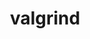 ---
title: "valgrind"
layout: cache
categories: [package, develop]
meta: {"compilers": ["gcc@11.4.0", "gcc@13.2.0"], "num_specs": 68, "num_specs_by_stack": {"e4s": 18, "ml-linux-aarch64-cpu": 12, "ml-linux-aarch64-cuda": 13, "ml-linux-x86_64-cpu": 12, "ml-linux-x86_64-cuda": 13, "root": 68}, "oss": ["ubuntu22.04", "ubuntu24.04"], "platforms": ["linux"], "stacks": ["e4s", "ml-linux-aarch64-cpu", "ml-linux-aarch64-cuda", "ml-linux-x86_64-cpu", "ml-linux-x86_64-cuda", "root"], "targets": ["aarch64", "x86_64_v3"], "versions": ["3.23.0", "3.24.0"]}
spec_details: [{"compiler": "gcc@13.2.0", "hash": "2uc6fgbu3v6ywyk4vtjrcpt2wnad6nv2", "os": "ubuntu24.04", "platform": "linux", "size": "-", "stacks": ["ml-linux-aarch64-cpu", "root"], "target": "aarch64", "variants": ["+boost", "build_system=autotools", "libs:=shared,static", "+mpi", "+only64bit", "~ubsan"], "versions": ["3.24.0"]}, {"compiler": "gcc@11.4.0", "hash": "3ybqmjzwqxchqhcc2nzrd7nwn3fix3fi", "os": "ubuntu22.04", "platform": "linux", "size": "-", "stacks": ["e4s", "root"], "target": "x86_64_v3", "variants": ["+boost", "build_system=autotools", "libs:=shared,static", "+mpi", "+only64bit", "~ubsan"], "versions": ["3.24.0"]}, {"compiler": "gcc@13.2.0", "hash": "5jz6wlgz2333pllxoxigdowqojsyt3gk", "os": "ubuntu24.04", "platform": "linux", "size": "-", "stacks": ["ml-linux-x86_64-cuda", "root"], "target": "x86_64_v3", "variants": ["+boost", "build_system=autotools", "libs:=shared,static", "+mpi", "+only64bit", "~ubsan"], "versions": ["3.23.0"]}, {"compiler": "gcc@13.2.0", "hash": "5vim2qchvlell3ib4v4n7naorhjeunvl", "os": "ubuntu24.04", "platform": "linux", "size": "-", "stacks": ["ml-linux-x86_64-cpu", "root"], "target": "x86_64_v3", "variants": ["+boost", "build_system=autotools", "libs:=shared,static", "+mpi", "+only64bit", "~ubsan"], "versions": ["3.23.0"]}, {"compiler": "gcc@13.2.0", "hash": "5y56mi5o57uputlb6oovbotmxhpcdu3p", "os": "ubuntu24.04", "platform": "linux", "size": "-", "stacks": ["ml-linux-x86_64-cpu", "root"], "target": "x86_64_v3", "variants": ["+boost", "build_system=autotools", "libs:=shared,static", "+mpi", "+only64bit", "~ubsan"], "versions": ["3.24.0"]}, {"compiler": "gcc@13.2.0", "hash": "5zj2lw2fejuejz4h4yqkqgnenctyrh3b", "os": "ubuntu24.04", "platform": "linux", "size": "-", "stacks": ["ml-linux-aarch64-cuda", "root"], "target": "aarch64", "variants": ["+boost", "build_system=autotools", "libs:=shared,static", "+mpi", "+only64bit", "~ubsan"], "versions": ["3.24.0"]}, {"compiler": "gcc@13.2.0", "hash": "63yaobgg2q6aq5cwvbgvakfvporc7o35", "os": "ubuntu24.04", "platform": "linux", "size": "-", "stacks": ["ml-linux-x86_64-cuda", "root"], "target": "x86_64_v3", "variants": ["+boost", "build_system=autotools", "libs:=shared,static", "+mpi", "+only64bit", "~ubsan"], "versions": ["3.24.0"]}, {"compiler": "gcc@11.4.0", "hash": "6jbqgkmmoqamqmxcwisjwkn6bbhkcbmq", "os": "ubuntu22.04", "platform": "linux", "size": "-", "stacks": ["e4s", "root"], "target": "x86_64_v3", "variants": ["+boost", "build_system=autotools", "libs:=shared,static", "+mpi", "+only64bit", "~ubsan"], "versions": ["3.24.0"]}, {"compiler": "gcc@13.2.0", "hash": "ab3csadlellifillfnvva47tu6jfg2x6", "os": "ubuntu24.04", "platform": "linux", "size": "-", "stacks": ["ml-linux-aarch64-cuda", "root"], "target": "aarch64", "variants": ["+boost", "build_system=autotools", "libs:=shared,static", "+mpi", "+only64bit", "~ubsan"], "versions": ["3.24.0"]}, {"compiler": "gcc@11.4.0", "hash": "aow7ac2biez5bidysqcjsgdqsfrhowmg", "os": "ubuntu22.04", "platform": "linux", "size": "-", "stacks": ["e4s", "root"], "target": "x86_64_v3", "variants": ["+boost", "build_system=autotools", "libs:=shared,static", "+mpi", "+only64bit", "~ubsan"], "versions": ["3.24.0"]}, {"compiler": "gcc@13.2.0", "hash": "b6ej6f67pq5un7l5fcexexr3fmdnhrgo", "os": "ubuntu24.04", "platform": "linux", "size": "-", "stacks": ["ml-linux-aarch64-cpu", "root"], "target": "aarch64", "variants": ["+boost", "build_system=autotools", "libs:=shared,static", "+mpi", "+only64bit", "~ubsan"], "versions": ["3.24.0"]}, {"compiler": "gcc@13.2.0", "hash": "c2rvom2shoky2shj77vdk422rfopgluw", "os": "ubuntu24.04", "platform": "linux", "size": "-", "stacks": ["ml-linux-aarch64-cuda", "root"], "target": "aarch64", "variants": ["+boost", "build_system=autotools", "libs:=shared,static", "+mpi", "+only64bit", "~ubsan"], "versions": ["3.24.0"]}, {"compiler": "gcc@13.2.0", "hash": "cfjnmpljyeukslmeqbanwswtaup2x5zf", "os": "ubuntu24.04", "platform": "linux", "size": "-", "stacks": ["ml-linux-aarch64-cuda", "root"], "target": "aarch64", "variants": ["+boost", "build_system=autotools", "libs:=shared,static", "+mpi", "+only64bit", "~ubsan"], "versions": ["3.23.0"]}, {"compiler": "gcc@13.2.0", "hash": "cxzg3ad3rjnne4jnh3rq6oveharn7kzb", "os": "ubuntu24.04", "platform": "linux", "size": "-", "stacks": ["ml-linux-aarch64-cpu", "root"], "target": "aarch64", "variants": ["+boost", "build_system=autotools", "libs:=shared,static", "+mpi", "+only64bit", "~ubsan"], "versions": ["3.24.0"]}, {"compiler": "gcc@13.2.0", "hash": "d3pt675tlqq5ymbur2dik6gf5nkuc7mz", "os": "ubuntu24.04", "platform": "linux", "size": "-", "stacks": ["ml-linux-aarch64-cuda", "root"], "target": "aarch64", "variants": ["+boost", "build_system=autotools", "libs:=shared,static", "+mpi", "+only64bit", "~ubsan"], "versions": ["3.24.0"]}, {"compiler": "gcc@13.2.0", "hash": "d73bhsu77vsyl7l5534w4b2wsakvjryc", "os": "ubuntu24.04", "platform": "linux", "size": "-", "stacks": ["ml-linux-aarch64-cuda", "root"], "target": "aarch64", "variants": ["+boost", "build_system=autotools", "libs:=shared,static", "+mpi", "+only64bit", "~ubsan"], "versions": ["3.24.0"]}, {"compiler": "gcc@13.2.0", "hash": "de5chyqhzda3vl2wabfxwjx62jwtoc7h", "os": "ubuntu24.04", "platform": "linux", "size": "-", "stacks": ["ml-linux-aarch64-cpu", "root"], "target": "aarch64", "variants": ["+boost", "build_system=autotools", "libs:=shared,static", "+mpi", "+only64bit", "~ubsan"], "versions": ["3.24.0"]}, {"compiler": "gcc@13.2.0", "hash": "drzjpa75ksuq4rujckb4mv2qgaoxd7sv", "os": "ubuntu24.04", "platform": "linux", "size": "-", "stacks": ["ml-linux-x86_64-cpu", "root"], "target": "x86_64_v3", "variants": ["+boost", "build_system=autotools", "libs:=shared,static", "+mpi", "+only64bit", "~ubsan"], "versions": ["3.23.0"]}, {"compiler": "gcc@11.4.0", "hash": "eko5s6xb6lrnzvdefb3kwodwwi6yzg3y", "os": "ubuntu22.04", "platform": "linux", "size": "-", "stacks": ["e4s", "root"], "target": "x86_64_v3", "variants": ["+boost", "build_system=autotools", "libs:=shared,static", "+mpi", "+only64bit", "~ubsan"], "versions": ["3.24.0"]}, {"compiler": "gcc@13.2.0", "hash": "f2sco3qipdxdlejsnidpglwxbgclunzt", "os": "ubuntu24.04", "platform": "linux", "size": "-", "stacks": ["ml-linux-aarch64-cuda", "root"], "target": "aarch64", "variants": ["+boost", "build_system=autotools", "libs:=shared,static", "+mpi", "+only64bit", "~ubsan"], "versions": ["3.24.0"]}, {"compiler": "gcc@13.2.0", "hash": "futy4k7m5fratkka6xywpyomkqffab4u", "os": "ubuntu24.04", "platform": "linux", "size": "-", "stacks": ["ml-linux-x86_64-cuda", "root"], "target": "x86_64_v3", "variants": ["+boost", "build_system=autotools", "libs:=shared,static", "+mpi", "+only64bit", "~ubsan"], "versions": ["3.24.0"]}, {"compiler": "gcc@13.2.0", "hash": "fxe2expgev7dusaunkihiwad7lhjmy3u", "os": "ubuntu24.04", "platform": "linux", "size": "-", "stacks": ["ml-linux-x86_64-cuda", "root"], "target": "x86_64_v3", "variants": ["+boost", "build_system=autotools", "libs:=shared,static", "+mpi", "+only64bit", "~ubsan"], "versions": ["3.24.0"]}, {"compiler": "gcc@11.4.0", "hash": "g6dkxhsvwebwms2up26tf4l43nyk6gq6", "os": "ubuntu22.04", "platform": "linux", "size": "-", "stacks": ["e4s", "root"], "target": "x86_64_v3", "variants": ["+boost", "build_system=autotools", "libs:=shared,static", "+mpi", "+only64bit", "~ubsan"], "versions": ["3.24.0"]}, {"compiler": "gcc@13.2.0", "hash": "haufcyb7jcjn6rhexs2j2jjbin6bxr34", "os": "ubuntu24.04", "platform": "linux", "size": "-", "stacks": ["ml-linux-x86_64-cuda", "root"], "target": "x86_64_v3", "variants": ["+boost", "build_system=autotools", "libs:=shared,static", "+mpi", "+only64bit", "~ubsan"], "versions": ["3.23.0"]}, {"compiler": "gcc@11.4.0", "hash": "htqnricglsvohq3wmeanuigi76dgdjdw", "os": "ubuntu22.04", "platform": "linux", "size": "-", "stacks": ["e4s", "root"], "target": "x86_64_v3", "variants": ["+boost", "build_system=autotools", "libs:=shared,static", "+mpi", "+only64bit", "~ubsan"], "versions": ["3.24.0"]}, {"compiler": "gcc@13.2.0", "hash": "hvuiz6ea6xvzd3qyrkntpuw4vwov4nph", "os": "ubuntu24.04", "platform": "linux", "size": "-", "stacks": ["ml-linux-x86_64-cuda", "root"], "target": "x86_64_v3", "variants": ["+boost", "build_system=autotools", "libs:=shared,static", "+mpi", "+only64bit", "~ubsan"], "versions": ["3.24.0"]}, {"compiler": "gcc@13.2.0", "hash": "ibwzvdgo223kbxo4cjqb2n235pib3hy4", "os": "ubuntu24.04", "platform": "linux", "size": "-", "stacks": ["ml-linux-x86_64-cuda", "root"], "target": "x86_64_v3", "variants": ["+boost", "build_system=autotools", "libs:=shared,static", "+mpi", "+only64bit", "~ubsan"], "versions": ["3.24.0"]}, {"compiler": "gcc@11.4.0", "hash": "ikokly273ivdyivbszxhiynfj476qg2u", "os": "ubuntu22.04", "platform": "linux", "size": "-", "stacks": ["e4s", "root"], "target": "x86_64_v3", "variants": ["+boost", "build_system=autotools", "libs:=shared,static", "+mpi", "+only64bit", "~ubsan"], "versions": ["3.24.0"]}, {"compiler": "gcc@11.4.0", "hash": "jmfejgnsh3o7ymxkwnvy4me7ntfu5jot", "os": "ubuntu22.04", "platform": "linux", "size": "-", "stacks": ["e4s", "root"], "target": "x86_64_v3", "variants": ["+boost", "build_system=autotools", "libs:=shared,static", "+mpi", "+only64bit", "~ubsan"], "versions": ["3.24.0"]}, {"compiler": "gcc@13.2.0", "hash": "k2e7hu7an4d35y4rswhrqu7zgsz67pwm", "os": "ubuntu24.04", "platform": "linux", "size": "-", "stacks": ["ml-linux-x86_64-cuda", "root"], "target": "x86_64_v3", "variants": ["+boost", "build_system=autotools", "libs:=shared,static", "+mpi", "+only64bit", "~ubsan"], "versions": ["3.24.0"]}, {"compiler": "gcc@13.2.0", "hash": "kbwna2h2tgqfw564hv3yf44tv2v5ejqs", "os": "ubuntu24.04", "platform": "linux", "size": "-", "stacks": ["ml-linux-aarch64-cpu", "root"], "target": "aarch64", "variants": ["+boost", "build_system=autotools", "libs:=shared,static", "+mpi", "+only64bit", "~ubsan"], "versions": ["3.23.0"]}, {"compiler": "gcc@13.2.0", "hash": "lhavqh35lp4fhcmy2dbqmih5uaahrkom", "os": "ubuntu24.04", "platform": "linux", "size": "-", "stacks": ["ml-linux-x86_64-cpu", "root"], "target": "x86_64_v3", "variants": ["+boost", "build_system=autotools", "libs:=shared,static", "+mpi", "+only64bit", "~ubsan"], "versions": ["3.24.0"]}, {"compiler": "gcc@11.4.0", "hash": "m7sptuwoz5xyhtjb2rnxzlaxype7bdnk", "os": "ubuntu22.04", "platform": "linux", "size": "-", "stacks": ["e4s", "root"], "target": "x86_64_v3", "variants": ["+boost", "build_system=autotools", "libs:=shared,static", "+mpi", "+only64bit", "~ubsan"], "versions": ["3.24.0"]}, {"compiler": "gcc@13.2.0", "hash": "maszssgjcjub4fpvwop4mosri7vr3vwm", "os": "ubuntu24.04", "platform": "linux", "size": "-", "stacks": ["ml-linux-x86_64-cpu", "root"], "target": "x86_64_v3", "variants": ["+boost", "build_system=autotools", "libs:=shared,static", "+mpi", "+only64bit", "~ubsan"], "versions": ["3.24.0"]}, {"compiler": "gcc@13.2.0", "hash": "mgkzyqphdbtt74ppazk36nmjvl45fxbs", "os": "ubuntu24.04", "platform": "linux", "size": "-", "stacks": ["ml-linux-aarch64-cuda", "root"], "target": "aarch64", "variants": ["+boost", "build_system=autotools", "libs:=shared,static", "+mpi", "+only64bit", "~ubsan"], "versions": ["3.24.0"]}, {"compiler": "gcc@11.4.0", "hash": "mibsitt7jgcmlmb7gvwixywcwqkrb7fa", "os": "ubuntu22.04", "platform": "linux", "size": "-", "stacks": ["e4s", "root"], "target": "x86_64_v3", "variants": ["+boost", "build_system=autotools", "libs:=shared,static", "+mpi", "+only64bit", "~ubsan"], "versions": ["3.24.0"]}, {"compiler": "gcc@13.2.0", "hash": "mtoiyeo2kwv5p7nld6qgml77kulkmfpl", "os": "ubuntu24.04", "platform": "linux", "size": "-", "stacks": ["ml-linux-aarch64-cuda", "root"], "target": "aarch64", "variants": ["+boost", "build_system=autotools", "libs:=shared,static", "+mpi", "+only64bit", "~ubsan"], "versions": ["3.23.0"]}, {"compiler": "gcc@13.2.0", "hash": "ncbufvajkwvlwnvst2hdbvhgjkpe3jmh", "os": "ubuntu24.04", "platform": "linux", "size": "-", "stacks": ["ml-linux-aarch64-cpu", "root"], "target": "aarch64", "variants": ["+boost", "build_system=autotools", "libs:=shared,static", "+mpi", "+only64bit", "~ubsan"], "versions": ["3.24.0"]}, {"compiler": "gcc@13.2.0", "hash": "nxmalx2fz2nqxdbpoznqudbj47cz7nlb", "os": "ubuntu24.04", "platform": "linux", "size": "-", "stacks": ["ml-linux-x86_64-cpu", "root"], "target": "x86_64_v3", "variants": ["+boost", "build_system=autotools", "libs:=shared,static", "+mpi", "+only64bit", "~ubsan"], "versions": ["3.24.0"]}, {"compiler": "gcc@13.2.0", "hash": "p7yo5u3lrvaalcazyhlfgd4i7ytxapqq", "os": "ubuntu24.04", "platform": "linux", "size": "-", "stacks": ["ml-linux-aarch64-cpu", "root"], "target": "aarch64", "variants": ["+boost", "build_system=autotools", "libs:=shared,static", "+mpi", "+only64bit", "~ubsan"], "versions": ["3.23.0"]}, {"compiler": "gcc@13.2.0", "hash": "pg3lwuc3bf3nzkhepixri4asqqa3as5w", "os": "ubuntu24.04", "platform": "linux", "size": "-", "stacks": ["ml-linux-aarch64-cuda", "root"], "target": "aarch64", "variants": ["+boost", "build_system=autotools", "libs:=shared,static", "+mpi", "+only64bit", "~ubsan"], "versions": ["3.24.0"]}, {"compiler": "gcc@13.2.0", "hash": "q63mdjnfkizrykdramsq6nzz53edyand", "os": "ubuntu24.04", "platform": "linux", "size": "-", "stacks": ["ml-linux-x86_64-cpu", "root"], "target": "x86_64_v3", "variants": ["+boost", "build_system=autotools", "libs:=shared,static", "+mpi", "+only64bit", "~ubsan"], "versions": ["3.24.0"]}, {"compiler": "gcc@11.4.0", "hash": "qahiv3mrfeeacjrqq5uy6comj3tcs3xj", "os": "ubuntu22.04", "platform": "linux", "size": "-", "stacks": ["e4s", "root"], "target": "x86_64_v3", "variants": ["+boost", "build_system=autotools", "libs:=shared,static", "+mpi", "+only64bit", "~ubsan"], "versions": ["3.23.0"]}, {"compiler": "gcc@13.2.0", "hash": "qisrccys76fknpfjhprakec77dn2duos", "os": "ubuntu24.04", "platform": "linux", "size": "-", "stacks": ["ml-linux-aarch64-cpu", "root"], "target": "aarch64", "variants": ["+boost", "build_system=autotools", "libs:=shared,static", "+mpi", "+only64bit", "~ubsan"], "versions": ["3.24.0"]}, {"compiler": "gcc@11.4.0", "hash": "qw3lk5f6ei5sg6kb3ebgkdtpyt6a64ab", "os": "ubuntu22.04", "platform": "linux", "size": "-", "stacks": ["e4s", "root"], "target": "x86_64_v3", "variants": ["+boost", "build_system=autotools", "libs:=shared,static", "+mpi", "+only64bit", "~ubsan"], "versions": ["3.24.0"]}, {"compiler": "gcc@13.2.0", "hash": "r2d6oos2wulwu5d2xphh4widf2ygwax7", "os": "ubuntu24.04", "platform": "linux", "size": "-", "stacks": ["ml-linux-aarch64-cuda", "root"], "target": "aarch64", "variants": ["+boost", "build_system=autotools", "libs:=shared,static", "+mpi", "+only64bit", "~ubsan"], "versions": ["3.24.0"]}, {"compiler": "gcc@11.4.0", "hash": "rbedxbktbwys5xaciecp3bwjalhd23sw", "os": "ubuntu22.04", "platform": "linux", "size": "-", "stacks": ["e4s", "root"], "target": "x86_64_v3", "variants": ["+boost", "build_system=autotools", "libs:=shared,static", "+mpi", "+only64bit", "~ubsan"], "versions": ["3.24.0"]}, {"compiler": "gcc@13.2.0", "hash": "rdkytjqr4gu4agd72j76oolgzr2r6rm7", "os": "ubuntu24.04", "platform": "linux", "size": "-", "stacks": ["ml-linux-x86_64-cuda", "root"], "target": "x86_64_v3", "variants": ["+boost", "build_system=autotools", "libs:=shared,static", "+mpi", "+only64bit", "~ubsan"], "versions": ["3.24.0"]}, {"compiler": "gcc@13.2.0", "hash": "rdsnoysy732wnwrhjhnxm2lxaak3dxqs", "os": "ubuntu24.04", "platform": "linux", "size": "-", "stacks": ["ml-linux-x86_64-cpu", "root"], "target": "x86_64_v3", "variants": ["+boost", "build_system=autotools", "libs:=shared,static", "+mpi", "+only64bit", "~ubsan"], "versions": ["3.24.0"]}, {"compiler": "gcc@13.2.0", "hash": "ruvp3rbb5fqdfh7xlghnkoxgzasdcrda", "os": "ubuntu24.04", "platform": "linux", "size": "-", "stacks": ["ml-linux-x86_64-cuda", "root"], "target": "x86_64_v3", "variants": ["+boost", "build_system=autotools", "libs:=shared,static", "+mpi", "+only64bit", "~ubsan"], "versions": ["3.24.0"]}, {"compiler": "gcc@13.2.0", "hash": "rwtid2hpksdjs77gzyu3swgtkcewn2ao", "os": "ubuntu24.04", "platform": "linux", "size": "-", "stacks": ["ml-linux-x86_64-cuda", "root"], "target": "x86_64_v3", "variants": ["+boost", "build_system=autotools", "libs:=shared,static", "+mpi", "+only64bit", "~ubsan"], "versions": ["3.24.0"]}, {"compiler": "gcc@11.4.0", "hash": "s7vmxq5jqupjx7mnv7xssbaddqbizsgo", "os": "ubuntu22.04", "platform": "linux", "size": "-", "stacks": ["e4s", "root"], "target": "x86_64_v3", "variants": ["+boost", "build_system=autotools", "libs:=shared,static", "+mpi", "+only64bit", "~ubsan"], "versions": ["3.23.0"]}, {"compiler": "gcc@13.2.0", "hash": "sk3kxsmyxuqq6so66y7ufibq3f2ljidd", "os": "ubuntu24.04", "platform": "linux", "size": "-", "stacks": ["ml-linux-x86_64-cuda", "root"], "target": "x86_64_v3", "variants": ["+boost", "build_system=autotools", "libs:=shared,static", "+mpi", "+only64bit", "~ubsan"], "versions": ["3.24.0"]}, {"compiler": "gcc@13.2.0", "hash": "sv2dw4bqhirk75ype5hbejegjmvwr6ae", "os": "ubuntu24.04", "platform": "linux", "size": "-", "stacks": ["ml-linux-aarch64-cuda", "root"], "target": "aarch64", "variants": ["+boost", "build_system=autotools", "libs:=shared,static", "+mpi", "+only64bit", "~ubsan"], "versions": ["3.23.0"]}, {"compiler": "gcc@11.4.0", "hash": "tm3y5hhfpxai3swttgabfedvslycj2s3", "os": "ubuntu22.04", "platform": "linux", "size": "-", "stacks": ["e4s", "root"], "target": "x86_64_v3", "variants": ["+boost", "build_system=autotools", "libs:=shared,static", "+mpi", "+only64bit", "~ubsan"], "versions": ["3.23.0"]}, {"compiler": "gcc@11.4.0", "hash": "ucitzrz5sfoccc7c7wao3mbocmhci4p6", "os": "ubuntu22.04", "platform": "linux", "size": "-", "stacks": ["e4s", "root"], "target": "x86_64_v3", "variants": ["+boost", "build_system=autotools", "libs:=shared,static", "+mpi", "+only64bit", "~ubsan"], "versions": ["3.23.0"]}, {"compiler": "gcc@13.2.0", "hash": "uojspov355vfzwxcfhslxcij5prgklae", "os": "ubuntu24.04", "platform": "linux", "size": "-", "stacks": ["ml-linux-aarch64-cpu", "root"], "target": "aarch64", "variants": ["+boost", "build_system=autotools", "libs:=shared,static", "+mpi", "+only64bit", "~ubsan"], "versions": ["3.24.0"]}, {"compiler": "gcc@13.2.0", "hash": "viydv6h5q5bpgpdlx4wzuzptr4dgimhy", "os": "ubuntu24.04", "platform": "linux", "size": "-", "stacks": ["ml-linux-x86_64-cpu", "root"], "target": "x86_64_v3", "variants": ["+boost", "build_system=autotools", "libs:=shared,static", "+mpi", "+only64bit", "~ubsan"], "versions": ["3.24.0"]}, {"compiler": "gcc@13.2.0", "hash": "vnpsbpe6mbhnnad3p2n3cxb6frlmwwqh", "os": "ubuntu24.04", "platform": "linux", "size": "-", "stacks": ["ml-linux-x86_64-cpu", "root"], "target": "x86_64_v3", "variants": ["+boost", "build_system=autotools", "libs:=shared,static", "+mpi", "+only64bit", "~ubsan"], "versions": ["3.23.0"]}, {"compiler": "gcc@13.2.0", "hash": "vqkjamphwhrhhc4awk4hbtxy7t4othge", "os": "ubuntu24.04", "platform": "linux", "size": "-", "stacks": ["ml-linux-x86_64-cpu", "root"], "target": "x86_64_v3", "variants": ["+boost", "build_system=autotools", "libs:=shared,static", "+mpi", "+only64bit", "~ubsan"], "versions": ["3.24.0"]}, {"compiler": "gcc@13.2.0", "hash": "w5khjcp6c4zesu5walmroelmmsfvxn76", "os": "ubuntu24.04", "platform": "linux", "size": "-", "stacks": ["ml-linux-aarch64-cpu", "root"], "target": "aarch64", "variants": ["+boost", "build_system=autotools", "libs:=shared,static", "+mpi", "+only64bit", "~ubsan"], "versions": ["3.24.0"]}, {"compiler": "gcc@11.4.0", "hash": "wqgcvbdii4vowxyqh5zajgnfof6pwu7f", "os": "ubuntu22.04", "platform": "linux", "size": "-", "stacks": ["e4s", "root"], "target": "x86_64_v3", "variants": ["+boost", "build_system=autotools", "libs:=shared,static", "+mpi", "+only64bit", "~ubsan"], "versions": ["3.24.0"]}, {"compiler": "gcc@13.2.0", "hash": "wwdzh7ccx2nlf2cvlhzxc3nm2nhxreke", "os": "ubuntu24.04", "platform": "linux", "size": "-", "stacks": ["ml-linux-aarch64-cpu", "root"], "target": "aarch64", "variants": ["+boost", "build_system=autotools", "libs:=shared,static", "+mpi", "+only64bit", "~ubsan"], "versions": ["3.23.0"]}, {"compiler": "gcc@13.2.0", "hash": "xc4i7pnqhyjiqse3lytyaawucfdpuaei", "os": "ubuntu24.04", "platform": "linux", "size": "-", "stacks": ["ml-linux-x86_64-cuda", "root"], "target": "x86_64_v3", "variants": ["+boost", "build_system=autotools", "libs:=shared,static", "+mpi", "+only64bit", "~ubsan"], "versions": ["3.23.0"]}, {"compiler": "gcc@13.2.0", "hash": "xjfv6zktmu6kw5i7ax7hli7s77bzbjys", "os": "ubuntu24.04", "platform": "linux", "size": "-", "stacks": ["ml-linux-aarch64-cuda", "root"], "target": "aarch64", "variants": ["+boost", "build_system=autotools", "libs:=shared,static", "+mpi", "+only64bit", "~ubsan"], "versions": ["3.24.0"]}, {"compiler": "gcc@11.4.0", "hash": "yesztw77xwrxepxi4jlk7nvzw2uacfrp", "os": "ubuntu22.04", "platform": "linux", "size": "-", "stacks": ["e4s", "root"], "target": "x86_64_v3", "variants": ["+boost", "build_system=autotools", "libs:=shared,static", "+mpi", "+only64bit", "~ubsan"], "versions": ["3.24.0"]}, {"compiler": "gcc@13.2.0", "hash": "zdec4kqfuibdapth3b52w5a4sq57afa6", "os": "ubuntu24.04", "platform": "linux", "size": "-", "stacks": ["ml-linux-x86_64-cpu", "root"], "target": "x86_64_v3", "variants": ["+boost", "build_system=autotools", "libs:=shared,static", "+mpi", "+only64bit", "~ubsan"], "versions": ["3.24.0"]}, {"compiler": "gcc@13.2.0", "hash": "zp4sjf65iztlo2tlsge5m4k7hs4hmfh5", "os": "ubuntu24.04", "platform": "linux", "size": "-", "stacks": ["ml-linux-aarch64-cpu", "root"], "target": "aarch64", "variants": ["+boost", "build_system=autotools", "libs:=shared,static", "+mpi", "+only64bit", "~ubsan"], "versions": ["3.24.0"]}]
---